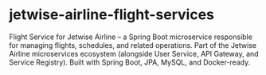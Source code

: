 # jetwise-airline-flight-services
Flight Service for Jetwise Airline – a Spring Boot microservice responsible for managing flights, schedules, and related operations.  Part of the Jetwise Airline microservices ecosystem (alongside User Service, API Gateway, and Service Registry).  Built with Spring Boot, JPA, MySQL, and Docker-ready.
